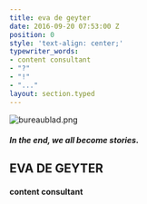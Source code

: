 ```yaml
---
title: eva de geyter
date: 2016-09-20 07:53:00 Z
position: 0
style: 'text-align: center;'
typewriter_words:
- content consultant
- "?"
- "!"
- "..."
layout: section.typed
---
```



![bureaublad.png](/uploads/bureaublad.png)
##### In the end, we all become stories.


## EVA DE GEYTER

#### <span id="typed">content consultant</span>